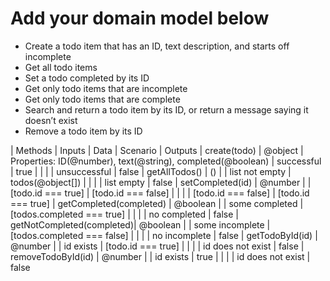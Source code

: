 # Add your domain model below

- Create a todo item that has an ID, text description, and starts off incomplete
- Get all todo items
- Set a todo completed by its ID
- Get only todo items that are incomplete
- Get only todo items that are complete
- Search and return a todo item by its ID, or return a message saying it doesn’t exist
- Remove a todo item by its ID

| Methods                   | Inputs        | Data                                                          | Scenario            | Outputs
| create(todo)              | @object       | Properties: ID(@number), text(@string), completed(@boolean)   | successful          | true
|                           |               |                                                               | unsuccessful        | false
| getAllTodos()             | ()            |                                                               | list not empty      | todos(@object[])
|                           |               |                                                               | list empty          | false
| setCompleted(id)          | @number       |                                                               | [todo.id === true]  | [todo.id === false]
|                           |               |                                                               | [todo.id === false] | [todo.id === true]
| getCompleted(completed)   | @boolean      |                                                               | some completed      | [todos.completed === true]
|                           |               |                                                               | no completed        | false
| getNotCompleted(completed)| @boolean      |                                                               | some incomplete     | [todos.completed === false]
|                           |               |                                                               | no incomplete       | false
| getTodoById(id)           | @number       |                                                               | id exists           | [todo.id === true]
|                           |               |                                                               | id does not exist   | false
| removeTodoById(id)        | @number       |                                                               | id exists           | true
|                           |               |                                                               | id does not exist   | false
